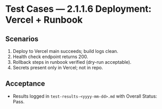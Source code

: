 # Test Cases — 2.1.1.6 Deployment: Vercel + Runbook

## Scenarios
1. Deploy to Vercel main succeeds; build logs clean.
2. Health check endpoint returns 200.
3. Rollback steps in runbook verified (dry-run acceptable).
4. Secrets present only in Vercel; not in repo.

## Acceptance
- Results logged in `test-results-<yyyy-mm-dd>.md` with Overall Status: Pass.


